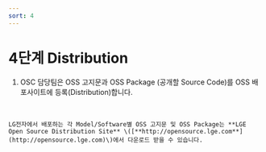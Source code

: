 ```yaml
---
sort: 4
---
```


# 4단계 Distribution

1. OSC 담당팀은 OSS 고지문과 OSS Package \(공개할 Source Code\)를 OSS 배포사이트에 등록\(Distribution\)합니다.

<br>

```note
LG전자에서 배포하는 각 Model/Software별 OSS 고지문 및 OSS Package는 **LGE Open Source Distribution Site** \([**http://opensource.lge.com**](http://opensource.lge.com)\)에서 다운로드 받을 수 있습니다.
```

<br>

